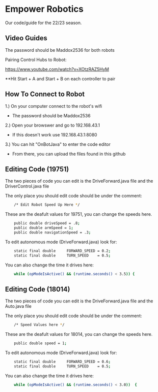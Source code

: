 
# Empower Robotics

Our code/guide for the 22/23 season.

## Video Guides
The password should be Maddox2536 for both robots 

Pairing Control Hubs to Robot:

https://www.youtube.com/watch?v=XOtzRAZ5HyM

**Hit Start + A and Start + B on each controller to pair

## How To Connect to Robot
1.) On your computer connect to the robot's wifi

* The password should be Maddox2536

2.) Open your browswer and go to 192.168.43.1

* If this doesn't work use 192.168.43.1:8080

3.) You can hit "OnBotJava" to enter the code editor

* From there, you can upload the files found in this github 

## Editing Code (19751)

The two pieces of code you can edit is the DriveForward.java file and the DriverControl.java file

The only place you should edit code should be under the comment:

```bash
    /* Edit Robot Speed Up Here */
```

These are the deafult values for 19751, you can change the speeds here.


```bash
    public double driveSpeed = .8;
    public double armSpeed = 1;
    public double navigationSpeed = .3;
```

To edit autonomous mode (DriveForward.java) look for:

```bash
    static final double     FORWARD_SPEED = 0.2;
    static final double     TURN_SPEED    = 0.5;
```

You can also change the time it drives here:


```bash
    while (opModeIsActive() && (runtime.seconds() < 3.5)) {
```

## Editing Code (18014)

The two pieces of code you can edit is the DriveForward.java file and the Auto.java file

The only place you should edit code should be under the comment:

```bash
    /* Speed Values here */
```

These are the deafult values for 18014, you can change the speeds here.


```bash
    public double speed = 1;
```

To edit autonomous mode (DriveForward.java) look for:

```bash
    static final double     FORWARD_SPEED = 0.6;
    static final double     TURN_SPEED    = 0.5;
```

You can also change the time it drives here:


```bash
    while (opModeIsActive() && (runtime.seconds() < 3.0))  {
```
